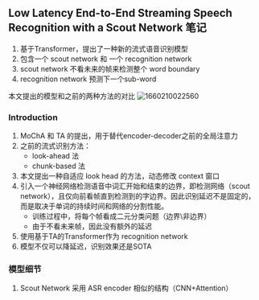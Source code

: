 <!--
 * @Description: Low Latency End-to-End Streaming Speech Recognition with a Scout Network 笔记
 * @Autor: 郭印林
 * @Date: 2022-08-11 17:14:45
 * @LastEditors: 郭印林
 * @LastEditTime: 2022-08-11 17:55:02
-->

## Low Latency End-to-End Streaming Speech Recognition with a Scout Network 笔记
1. 基于Transformer，提出了一种新的流式语音识别模型
2. 包含一个 scout network 和 一个 recognition network
3. scout network 不看未来的帧来检测整个 word boundary
4. recognition network 预测下一个sub-word

本文提出的模型和之前的两种方法的对比
![1660210022560](image/streaming-asr-Scout/1660210022560.png)

### Introduction
1. MoChA 和 TA 的提出，用于替代encoder-decoder之前的全局注意力
2. 之前的流式识别方法：
    + look-ahead 法
    + chunk-based 法
3. 本文提出一种自适应 look head 的方法，动态修改 context 窗口
4. 引入一个神经网络检测语音中词汇开始和结束的边界，即检测网络（scout network），且仅向前看帧直到检测到的字边界。因此识别延迟不是固定的，而是取决于单词的持续时间和网络的分割性能。
    + 训练过程中，将每个帧看成二元分类问题（边界\非边界）
    + 由于不看未来帧，因此没有额外的延迟
5. 使用基于TA的Transformer作为 recognition network
6. 模型不仅可以降延迟，识别效果还是SOTA


### 模型细节
1. Scout Network 采用 ASR encoder 相似的结构（CNN+Attention）